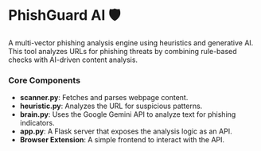 # PhishGuard AI 🛡️

A multi-vector phishing analysis engine using heuristics and generative AI. This tool analyzes URLs for phishing threats by combining rule-based checks with AI-driven content analysis.

### Core Components
- **scanner.py**: Fetches and parses webpage content.
- **heuristic.py**: Analyzes the URL for suspicious patterns.
- **brain.py**: Uses the Google Gemini API to analyze text for phishing indicators.
- **app.py**: A Flask server that exposes the analysis logic as an API.
- **Browser Extension**: A simple frontend to interact with the API.
